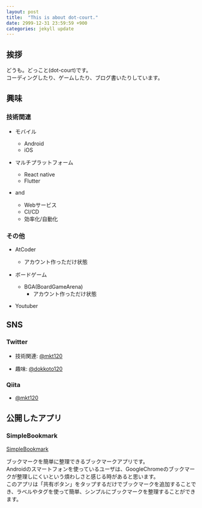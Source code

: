 ```yaml
---
layout: post
title:  "This is about dot-court."
date: 2999-12-31 23:59:59 +900
categories: jekyll update
---
```


## 挨拶

どうも。どっこと(dot-court)です。  
コーディングしたり、ゲームしたり、ブログ書いたりしています。

## 興味

### 技術関連

- モバイル
  - Android
  - iOS

- マルチプラットフォーム
  - React native
  - Flutter

- and
  - Webサービス 
  - CI/CD
  - 効率化/自動化

### その他

- AtCoder
  - アカウント作っただけ状態

- ボードゲーム
  - BGA(BoardGameArena)
    - アカウント作っただけ状態

- Youtuber

## SNS

### Twitter

- 技術関連: [@mkt120][twitter_mkt120] 

- 趣味: [@dokkoto120][twitter_dokkoto120] 

[twitter_mkt120]: https://twitter.com/mkt120

[twitter_dokkoto120]: https://twitter.com/dokkoto120


### Qiita

- [@mkt120][qiitamkt120]

[qiitamkt120]: https://qiita.com/mkt120

## 公開したアプリ

### SimpleBookmark

[SimpleBookmark][SimpleBookmark]

ブックマークを簡単に整理できるブックマークアプリです。  
Androidのスマートフォンを使っているユーザは、GoogleChromeのブックマークが整理しにくいという煩わしさと感じる時があると思います。  
このアプリは「共有ボタン」をタップするだけでブックマークを追加することでき、ラベルやタグを使って簡単、シンプルにブックマークを整理することができます。  

[SimpleBookmark]: https://play.google.com/store/apps/details?id=com.mkt120.simplebookmark
